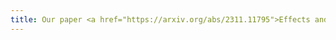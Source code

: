 ```yaml
---
title: Our paper <a href="https://arxiv.org/abs/2311.11795">Effects and Coeffects in Call-By-Push-Value</a> was selected to appear at OOPSLA 2024!
---
```


